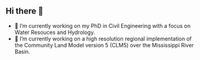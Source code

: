 ## Hi there 👋
- 🌱 I’m currently working on my PhD in Civil Engineering with a focus on Water Resouces and Hydrology.
- 🔭 I’m currently working on a high resolution regional implementation of the Community Land Model version 5 (CLM5) over the Mississippi River Basin.
<!--
**amansnama/amansnama** is a ✨ _special_ ✨ repository because its `README.md` (this file) appears on your GitHub profile.

Here are some ideas to get you started:

- 🔭 I’m currently working on ...
- 🌱 I’m currently learning ...
- 👯 I’m looking to collaborate on ...
- 🤔 I’m looking for help with ...
- 💬 Ask me about ...
- 📫 How to reach me: ...
- 😄 Pronouns: ...
- ⚡ Fun fact: ...
-->
